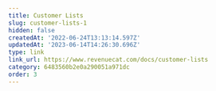 ```yaml
---
title: Customer Lists
slug: customer-lists-1
hidden: false
createdAt: '2022-06-24T13:13:14.597Z'
updatedAt: '2023-06-14T14:26:30.696Z'
type: link
link_url: https://www.revenuecat.com/docs/customer-lists
category: 6483560b2e0a290051a971dc
order: 3
---
```

